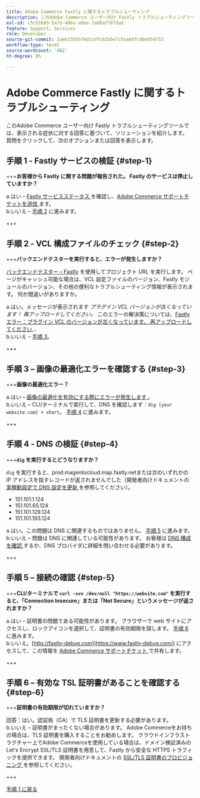 ```yaml
---
title: Adobe Commerce Fastly に関するトラブルシューティング
description: このAdobe Commerce ユーザー向け Fastly トラブルシューティングツールでは、表示される症状に対する回答に基づいて、ソリューションを紹介します。 質問をクリックして、次のオプションまたは回答を表示します。
exl-id: c5c51b89-5a7d-49ba-a0ee-7abbaf78fdad
feature: Support, Services
role: Developer
source-git-commit: 2aeb2355b74d1cdfc62b5e7c5aa04fcd0a654733
workflow-type: tm+mt
source-wordcount: '462'
ht-degree: 0%

---
```


# Adobe Commerce Fastly に関するトラブルシューティング

このAdobe Commerce ユーザー向け Fastly トラブルシューティングツールでは、表示される症状に対する回答に基づいて、ソリューションを紹介します。 質問をクリックして、次のオプションまたは回答を表示します。

## 手順 1 - Fastly サービスの検証 {#step-1}

+++**お客様から Fastly に関する問題が報告された。 Fastly のサービスは停止していますか？**

a.はい – [Fastly サービスステータス ](https://status.fastly.com/) を確認し、[Adobe Commerce サポートチケットを送信 ](/help/help-center-guide/help-center/magento-help-center-user-guide.md#submit-ticket) ます。\
b.いいえ – [ 手順 2](#step-2) に進みます。

+++

## 手順 2 - VCL 構成ファイルのチェック {#step-2}

+++**バックエンドテスターを実行すると、エラーが発生しますか？**

[ バックエンドテスター – Fastly](https://magento-tester.global.ssl.fastly.net/magento-tester/) を使用してプロジェクト URL を実行します。 ページがキャッシュ可能な場合は、VCL 設定ファイルのバージョン、Fastly モジュールのバージョン、その他の便利なトラブルシューティング情報が表示されます。 何か間違いがありますか。

a.はい。メッセージが表示されます _プラグイン VCL バージョンが古くなっています！ 再アップロードしてください。_ このエラーの解決策については、[Fastly エラー：プラグイン VCL のバージョンが古くなっています。 再アップロードしてください ](/help/troubleshooting/miscellaneous/fastly-error-plugin-vcl-version-is-outdated-please-re-upload.md)..\
b.いいえ – [ 手順 3](#step-3)。

+++

## 手順 3 – 画像の最適化エラーを確認する {#step-3}

+++**画像の最適化エラー？**

a.はい – [ 画像の最適化を有効にする際にエラーが発生します ](/help/troubleshooting/miscellaneous/error-enabling-image-optimization-in-magento-commerce.md)。\
b.いいえ – CLI/ターミナルで実行して、DNS を確認します：`dig [your website.com] + short`。 [ 手順 4](#step-4) に進みます。

+++

## 手順 4 - DNS の検証 {#step-4}

+++**`dig` を実行するとどうなりますか？**

`dig` を実行すると、prod.magentocloud.map.fastly.netまたは次のいずれかの IP アドレスを指すレコードが返されませんでした（開発者向けドキュメントの [ 実稼動設定で DNS 設定を更新 ](https://experienceleague.adobe.com/ja/docs/commerce-cloud-service/user-guide/launch/checklist#update-dns-configuration-with-production-settings) を参照してください）。

* 151.101.1.124
* 151.101.65.124
* 151.101.129.124
* 151.101.193.124

a.はい。この問題は DNS に関連するものではありません。 [ 手順 5](#step-5) に進みます。\
b.いいえ – 問題は DNS に関連している可能性があります。 お客様は [DNS 構成を確認 ](https://experienceleague.adobe.com/ja/docs/commerce-cloud-service/user-guide/launch/checklist#update-dns-configuration-with-production-settings) するか、DNS プロバイダに詳細を問い合わせる必要があります。

+++

## 手順 5 – 接続の確認 {#step-5}

+++**CLI/ターミナルで `curl -svo /dev/null "https://website.com"` を実行すると、「Connection Insecure」または「Not Secure」というメッセージが返されますか？**

a.はい – 証明書の問題である可能性があります。 ブラウザーで web サイトにアクセスし、ロックアイコンを選択して、証明書の有効期限を探します。 [ 手順 6](#step-6) に進みます。\
b.いいえ。[http://fastly-debug.com](https://www.fastly-debug.com/) にアクセスして、この情報を [Adobe Commerce サポートチケット ](/help/help-center-guide/help-center/magento-help-center-user-guide.md#submit-ticket) で共有します。

+++

## 手順 6 – 有効な TSL 証明書があることを確認する {#step-6}

+++**証明書の有効期限が切れていますか？**

回答：はい。認証局（CA）で TLS 証明書を更新する必要があります。\
b.いいえ – 証明書がまったくない場合があります。 Adobe Commerceをお持ちの場合は、TLS 証明書を購入することをお勧めします。 クラウドインフラストラクチャー上でAdobe Commerceを使用している場合は、ドメイン検証済みの Let&#39;s Encrypt SSL/TLS 証明書を用意して、Fastly から安全な HTTPS トラフィックを提供できます。 開発者向けドキュメントの [SSL/TLS 証明書のプロビジョニング ](https://experienceleague.adobe.com/ja/docs/commerce-cloud-service/user-guide/cdn/setup-fastly/fastly-configuration#provision-ssltls-certificates) を参照してください。

+++

[手順 1 に戻る](#step-1)
